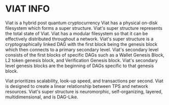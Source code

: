 # VIAT INFO

<!-- TODO -->
Viat is a hybrid post quantum cryptocurrency
Viat has a physical on-disk filesystem which forms a super structure.
Viat's super structure represents the total state of Viat.
Viat has a modular filesystem so that it can be effectively distributed throughout a network.
Viat's super structure is a cryptographically linked DAG with the first block being the genesis block which then connects to a primary secondary level.
Viat's secondary level consists of the first blocks of specific DAGs such as a Wallet Genesis Block, L2 token genesis block, and Verification Genesis block.
Viat's secondary level genesis blocks are the beginning of DAGs specific to that genesis block.

Viat prioritizes scalability, look-up speed, and transactions per second.
Viat is designed to create a linear relationship between TPS and network resources.
Viat's super structure is neuromorphic, self-organizing, layered, multidimensional, and is DAG-Like.

